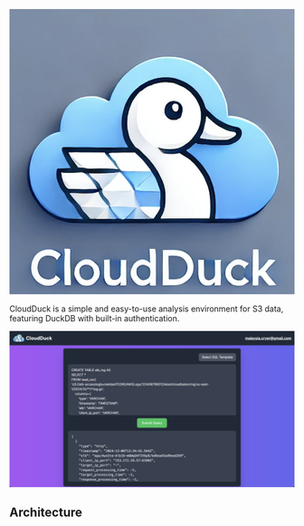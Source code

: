 <p align="center">
  <img src="src/frontend/public/icon.png" alt="CloudDuck Icon" />
</p>

CloudDuck is a simple and easy-to-use analysis environment for S3 data, featuring DuckDB with built-in authentication.

<p align="center">
  <img src="images/duckdb-image.png" alt="CloudDuck Display Image" />
</p>

## Architecture

